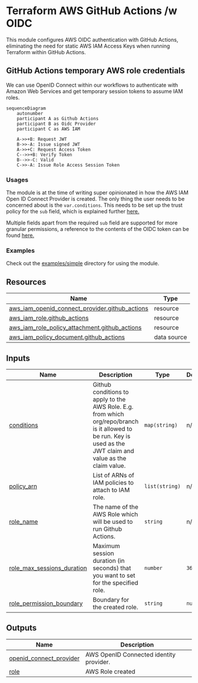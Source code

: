 # Terraform AWS GitHub Actions /w OIDC

This module configures AWS OIDC authentication with GitHub Actions, eliminating the need for static AWS IAM Access Keys
when running Terraform within GitHub Actions.

## GitHub Actions temporary AWS role credentials

We can use OpenID Connect within our workflows to authenticate with Amazon Web Services and get temporary session tokens
to assume IAM roles.

```mermaid
sequenceDiagram
    autonumber
    participant A as Github Actions
    participant B as Oidc Provider
    participant C as AWS IAM

    A->>+B: Request JWT
    B->>-A: Issue signed JWT
    A->>+C: Request Access Token
    C-->>+B: Verify Token
    B-->>-C: Valid
    C->>-A: Issue Role Access Session Token
```

### Usages

The module is at the time of writing super opinionated in how the AWS IAM Open ID Connect Provider is created. The only
thing the user needs to be concerned about is the `var.conditions`. This needs to be set up the trust policy for
the `sub` field, which is explained
further [here.](https://docs.github.com/en/actions/deployment/security-hardening-your-deployments/configuring-openid-connect-in-amazon-web-services#adding-the-identity-provider-to-aws)

Multiple fields apart from the required `sub` field are supported for more granular permissions, a reference to the contents of the OIDC token can be found [here.](https://docs.github.com/en/actions/deployment/security-hardening-your-deployments/about-security-hardening-with-openid-connect#understanding-the-oidc-token)

### Examples

Check out the [examples/simple](./examples/simple/) directory for using the module.

<!-- BEGIN_TF_DOCS -->
## Resources

| Name | Type |
|------|------|
| [aws_iam_openid_connect_provider.github_actions](https://registry.terraform.io/providers/hashicorp/aws/latest/docs/resources/iam_openid_connect_provider) | resource |
| [aws_iam_role.github_actions](https://registry.terraform.io/providers/hashicorp/aws/latest/docs/resources/iam_role) | resource |
| [aws_iam_role_policy_attachment.github_actions](https://registry.terraform.io/providers/hashicorp/aws/latest/docs/resources/iam_role_policy_attachment) | resource |
| [aws_iam_policy_document.github_actions](https://registry.terraform.io/providers/hashicorp/aws/latest/docs/data-sources/iam_policy_document) | data source |
## Inputs

| Name | Description | Type | Default | Required |
|------|-------------|------|---------|:--------:|
| <a name="input_conditions"></a> [conditions](#input\_conditions) | Github conditions to apply to the AWS Role. E.g. from which org/repo/branch is it allowed to be run. Key is used as the JWT claim and value as the claim value. | `map(string)` | n/a | yes |
| <a name="input_policy_arn"></a> [policy\_arn](#input\_policy\_arn) | List of ARNs of IAM policies to attach to IAM role. | `list(string)` | n/a | yes |
| <a name="input_role_name"></a> [role\_name](#input\_role\_name) | The name of the AWS Role which will be used to run Github Actions. | `string` | n/a | yes |
| <a name="input_role_max_sessions_duration"></a> [role\_max\_sessions\_duration](#input\_role\_max\_sessions\_duration) | Maximum session duration (in seconds) that you want to set for the specified role. | `number` | `3600` | no |
| <a name="input_role_permission_boundary"></a> [role\_permission\_boundary](#input\_role\_permission\_boundary) | Boundary for the created role. | `string` | `null` | no |
## Outputs

| Name | Description |
|------|-------------|
| <a name="output_openid_connect_provider"></a> [openid\_connect\_provider](#output\_openid\_connect\_provider) | AWS OpenID Connected identity provider. |
| <a name="output_role"></a> [role](#output\_role) | AWS Role created |
<!-- END_TF_DOCS -->
